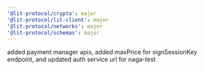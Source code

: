 ```yaml
---
'@lit-protocol/crypto': major
'@lit-protocol/lit-client': major
'@lit-protocol/networks': major
'@lit-protocol/schemas': major
---
```


added payment manager apis, added maxPrice for signSessionKey endpoint, and updated auth service url for naga-test
